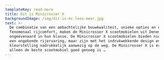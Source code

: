 ```yaml
---
templateKey: read-more
title: Dit is Minicrosser X
backgroundImage: /img/dit-is-mc-lees-meer.jpg
text: >-
  De combinatie van een ambachtelijke bouwkwaliteit, unieke opties en een
  fenomenaal rijcomfort, maken de Minicrosser X scootmobielen uit Denemarken
  ongeëvenaard in hun klasse. De Minicrosser X scootmobielen bieden niet alleen
  een ongekende rijervaring, maar zijn met het indrukwekkende design en moderne
  kleurstelling nadrukkelijk aanwezig op de weg. De Minicrosser X is er voor wie
  alleen de beste scootmobiel goed genoeg is …
---
```


